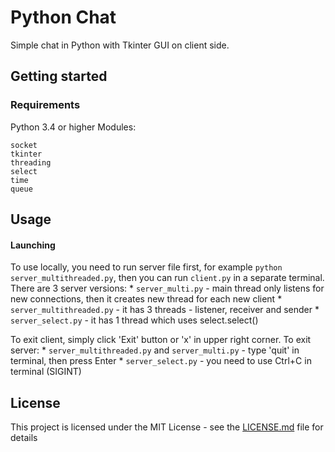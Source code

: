# Python Chat

Simple chat in Python with Tkinter GUI on client side.

## Getting started

### Requirements
Python 3.4 or higher
Modules:
```
socket
tkinter
threading
select
time
queue
```

## Usage

#### Launching
To use locally, you need to run server file first, for example `python server_multithreaded.py`, then you can run `client.py` in a separate terminal.
There are 3 server versions:
     * `server_multi.py` - main thread only listens for new connections, then it creates new thread for each new client
     * `server_multithreaded.py` - it has 3 threads - listener, receiver and sender
     * `server_select.py` - it has 1 thread which uses select.select()

To exit client, simply click 'Exit' button or 'x' in upper right corner.
To exit server:
     * `server_multithreaded.py` and `server_multi.py` - type 'quit' in terminal, then press Enter
     * `server_select.py` - you need to use Ctrl+C in terminal (SIGINT)

## License

This project is licensed under the MIT License - see the [LICENSE.md](LICENSE.md) file for details
